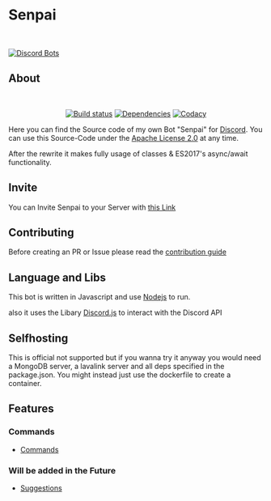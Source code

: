 # Senpai

<div align="left">
  <br />
  <p>
    <a href="https://discordbots.org/bot/206955935229280256"><img src="https://discordbots.org/api/widget/206955935229280256.png" alt="Discord Bots" /></a>
  </p>
</div>

## About

<div align="center">
  <br />
  <p>
    <a href="https://travis-ci.org/Discord-Senpai/Senpai"><img src="https://api.travis-ci.org/Discord-Senpai/Senpai.svg" alt="Build status" /></a>
    <a href="https://david-dm.org/Discord-Senpai/Senpai"><img src="https://david-dm.org/Discord-Senpai/Senpai/status.svg" alt="Dependencies" /></a>
    <a href="https://app.codacy.com/p/123215"><img src="https://api.codacy.com/project/badge/Grade/fcdcfe2344ac4c25a54b83fa55d6d568" alt="Codacy"></a>
  </p>
</div>

Here you can find the Source code of my own Bot "Senpai" for [Discord](https://discordapp.com/). You can use this Source-Code under the [Apache License 2.0](http://www.apache.org/licenses/LICENSE-2.0) at any time.

After the rewrite it makes fully usage of classes & ES2017's async/await functionality.


## Invite
You can Invite Senpai to your Server with [this Link](https://discordapp.com/oauth2/authorize?client_id=206955239985774593&scope=bot&permissions=8)

## Contributing

Before creating an PR or Issue please read the [contribution guide](https://github.com/Dev-Yukine/Senpai/blob/master/.github/CONTRIBUTING.md) 

## Language and Libs

This bot is written in Javascript and use [Nodejs](https://nodejs.org/en/) to run.

also it uses the Libary [Discord.js](https://github.com/hydrabolt/discord.js) to interact with the Discord API

## Selfhosting

This is official not supported but if you wanna try it anyway you would need a MongoDB server, a lavalink server and all deps specified in the package.json. You might instead just use the dockerfile to create a container.
## Features

### Commands 

- [Commands](http://yukine.ga/Senpai/commands/)


### Will be added in the Future

- [Suggestions](https://github.com/Dev-Yukine/Senpai/issues?utf8=%E2%9C%93&q=is%3Aopen%20Suggestion%3A%20)

